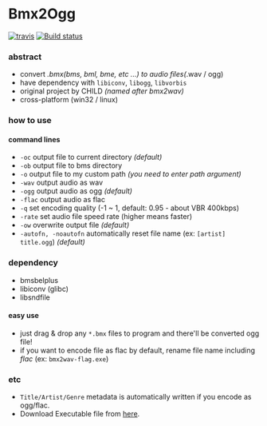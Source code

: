 # Bmx2Ogg

[![travis](https://travis-ci.org/kuna/bmx2ogg.svg)](https://travis-ci.org/kuna/bmx2ogg)
[![Build status](https://ci.appveyor.com/api/projects/status/j23imi9b8q66qc0w?svg=true)](https://ci.appveyor.com/project/kuna/bmx2ogg)

### abstract
- convert *.bmx(bms, bml, bme, etc ...) to audio files(*.wav / ogg)
- have dependency with ```libiconv```, ```libogg```, ```libvorbis```
- original project by CHILD *(named after bmx2wav)*
- cross-platform (win32 / linux)

### how to use

#### command lines
- ```-oc```
  output file to current directory *(default)*
- ```-ob```
  output file to bms directory
- ```-o```
  output file to my custom path *(you need to enter path argument)*
- ```-wav```
  output audio as wav
- ```-ogg```
  output audio as ogg *(default)*
- ```-flac```
  output audio as flac
- ```-q```
  set encoding quality (-1 ~ 1, default: 0.95 - about VBR 400kbps)
- ```-rate```
  set audio file speed rate (higher means faster)
- ```-ow```
  overwrite output file *(default)*
- ```-autofn, -noautofn```
  automatically reset file name (ex: ```[artist] title.ogg```) *(default)*

### dependency
- bmsbelplus
- libiconv (glibc)
- libsndfile

#### easy use
- just drag & drop any ```*.bmx``` files to program and there'll be converted ogg file!
- if you want to encode file as flac by default, rename file name including *flac* (ex: ```bmx2wav-flag.exe```)

### etc
- ```Title/Artist/Genre``` metadata is automatically written if you encode as ogg/flac.
- Download Executable file from [here](http://kuna.wo.tc/1425).
